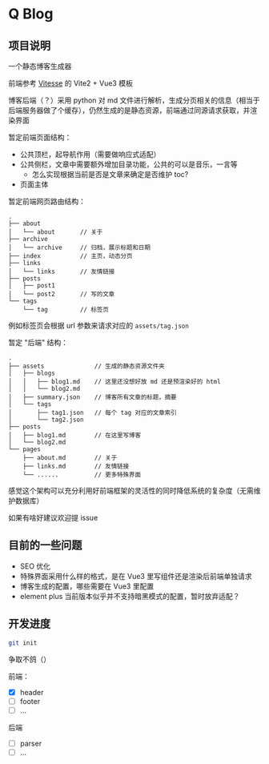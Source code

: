# Q Blog

## 项目说明

一个静态博客生成器

前端参考 [Vitesse](https://github.com/antfu/vitesse) 的 Vite2 + Vue3 模板

博客后端（？）采用 python 对 md 文件进行解析，生成分页相关的信息（相当于后端服务器做了个缓存），仍然生成的是静态资源，前端通过同源请求获取，并渲染界面

暂定前端页面结构：

- 公共顶栏，起导航作用（需要做响应式适配）
- 公共侧栏，文章中需要额外增加目录功能，公共的可以是音乐，一言等
  - 怎么实现根据当前是否是文章来确定是否维护 toc?
- 页面主体

暂定前端网页路由结构：

```plaintext
.
├── about
│   └── about       // 关于
├── archive
│   └── archive     // 归档，展示标题和日期
├── index           // 主页，动态分页
├── links
│   └── links       // 友情链接
├── posts
│   ├── post1
│   └── post2       // 写的文章
└── tags
    └── tag         // 标签页
```

例如标签页会根据 url 参数来请求对应的 `assets/tag.json`

暂定 "后端" 结构：

```plaintext
.
├── assets              // 生成的静态资源文件夹
│   ├── blogs
│   │   ├── blog1.md    // 这里还没想好放 md 还是预渲染好的 html
│   │   └── blog2.md
│   ├── summary.json    // 博客所有文章的标题，摘要
│   └── tags
│       ├── tag1.json   // 每个 tag 对应的文章索引
│       └── tag2.json
├── posts
│   ├── blog1.md        // 在这里写博客
│   └── blog2.md
└── pages
    ├── about.md        // 关于
    ├── links.md        // 友情链接
    └── ......          // 更多特殊界面
```

感觉这个架构可以充分利用好前端框架的灵活性的同时降低系统的复杂度（无需维护数据库）

如果有啥好建议欢迎提 issue

## 目前的一些问题

- SEO 优化
- 特殊界面采用什么样的格式，是在 Vue3 里写组件还是渲染后前端单独请求
- 博客生成的配置，哪些需要在 Vue3 里配置
- element plus 当前版本似乎并不支持暗黑模式的配置，暂时放弃适配？

## 开发进度

```bash
git init
```

争取不鸽（）

前端：

- [x] header
- [ ] footer
- [ ] ...

后端

- [ ] parser
- [ ] ...